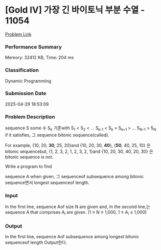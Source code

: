 <!-- Official English translation (US) — human-reviewed -->
<!-- Original: README.md -->
<!-- Translation generated: 2025-10-26 16:46:49 UTC -->

# [Gold IV] 가장 긴 바이토닉 부분 수열 - 11054 

[Problem Link](https://www.acmicpc.net/problem/11054) 

### Performance Summary

Memory: 32412 KB, Time: 204 ms

### Classification

Dynamic Programming

### Submission Date

2025-04-29 18:53:09

### Problem Description

<p>sequence S some 수 S<sub>k</sub> 기준with S<sub>1</sub> < S<sub>2</sub> < ... S<sub>k-1</sub> < S<sub>k</sub> > S<sub>k+1</sub> > ... S<sub>N-1</sub> > S<sub>N</sub> if it satisfies, 그 sequence bitonic sequence(called).</p>

<p>For example, {10, 20, <strong>30</strong>, 25, 20}and {10, 20, 30, <strong>40</strong>}, {<strong>50</strong>, 40, 25, 10} 은 bitonic sequencebut,  {1, 2, 3, 2, 1, 2, 3, 2, 1}and {10, 20, 30, 40, 20, 30} 은 bitonic sequence is not.</p>

Write a program to find <p>sequence A when given, 그 sequenceof subsequence among bitonic sequence면서 longest sequenceof length.</p>

### Input 

 <p>In the first line, sequence Aof size N are given and, In the second line,는 sequence A that comprises A<sub>i</sub> are given. (1 ≤ N ≤ 1,000, 1 ≤ A<sub>i</sub> ≤ 1,000)</p>

### Output 

 <p>In the first line, sequence Aof subsequence among longest bitonic sequenceof length Output한다.</p>

